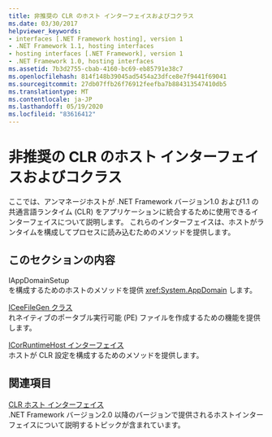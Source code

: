 ```yaml
---
title: 非推奨の CLR のホスト インターフェイスおよびコクラス
ms.date: 03/30/2017
helpviewer_keywords:
- interfaces [.NET Framework hosting], version 1
- .NET Framework 1.1, hosting interfaces
- hosting interfaces [.NET Framework], version 1
- .NET Framework 1.0, hosting interfaces
ms.assetid: 7b3d2755-cbab-4160-bc69-eb85791e38c7
ms.openlocfilehash: 814f148b39045ad5454a23dfce8e7f9441f69041
ms.sourcegitcommit: 27db07ffb26f76912feefba7b884313547410db5
ms.translationtype: MT
ms.contentlocale: ja-JP
ms.lasthandoff: 05/19/2020
ms.locfileid: "83616412"
---
```

# <a name="deprecated-clr-hosting-interfaces-and-coclasses"></a>非推奨の CLR のホスト インターフェイスおよびコクラス
ここでは、アンマネージホストが .NET Framework バージョン1.0 および1.1 の共通言語ランタイム (CLR) をアプリケーションに統合するために使用できるインターフェイスについて説明します。 これらのインターフェイスは、ホストがランタイムを構成してプロセスに読み込むためのメソッドを提供します。  
  
## <a name="in-this-section"></a>このセクションの内容  
 IAppDomainSetup  
 を構成するためのホストのメソッドを提供 <xref:System.AppDomain> します。  
  
 [ICeeFileGen クラス](iceefilegen-class.md)  
 れネイティブのポータブル実行可能 (PE) ファイルを作成するための機能を提供します。  
  
 [ICorRuntimeHost インターフェイス](icorruntimehost-interface.md)  
 ホストが CLR 設定を構成するためのメソッドを提供します。  
  
## <a name="related-sections"></a>関連項目  
 [CLR ホスト インターフェイス](clr-hosting-interfaces.md)  
 .NET Framework バージョン2.0 以降のバージョンで提供されるホストインターフェイスについて説明するトピックが含まれています。
